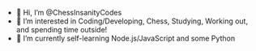 - 👋 Hi, I’m @ChessInsanityCodes
- 👀 I’m interested in Coding/Developing, Chess, Studying, Working out, and spending time outside!
- 🌱 I’m currently self-learning Node.js/JavaScript and some Python

<!---
ChessInsanityCodes/ChessInsanityCodes is a ✨ special ✨ repository because its `README.md` (this file) appears on your GitHub profile.
You can click the Preview link to take a look at your changes.
--->
